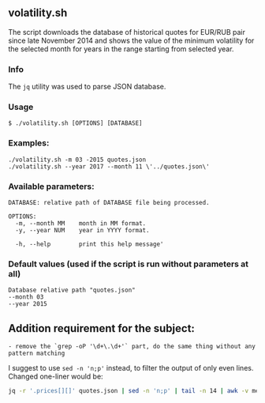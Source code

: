 ## volatility.sh
The script downloads the database of historical quotes for EUR/RUB pair since late November 2014 and shows the value of the minimum volatility for the selected month for years in the range starting from selected year.
### Info
The `jq` utility was used to parse JSON database.
### Usage
`$ ./volatility.sh [OPTIONS] [DATABASE]`
### Examples:
```
./volatility.sh -m 03 -2015 quotes.json
./volatility.sh --year 2017 --month 11 \'../quotes.json\'
```
### Available parameters:
```
DATABASE: relative path of DATABASE file being processed.

OPTIONS:
  -m, --month MM    month in MM format.
  -y, --year NUM    year in YYYY format.

  -h, --help        print this help message'
```
### Default values (used if the script is run without parameters at all)
```
Database relative path "quotes.json"
--month 03
--year 2015
```

## Addition requirement for the subject:
```
- remove the `grep -oP '\d+\.\d+'` part, do the same thing without any pattern matching
```
I suggest to use `sed -n 'n;p'` instead, to filter the output of only even lines.
Changed one-liner would be:
```sh
jq -r '.prices[][]' quotes.json | sed -n 'n;p' | tail -n 14 | awk -v mean=0 '{mean+=$1} END {print mean/14}'
```
